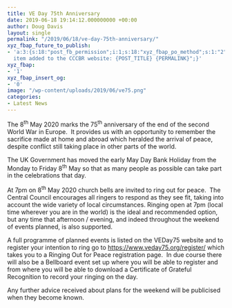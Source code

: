 ```yaml
---
title: VE Day 75th Anniversary
date: 2019-06-18 19:14:12.000000000 +00:00
author: Doug Davis
layout: single
permalink: "/2019/06/18/ve-day-75th-anniversary/"
xyz_fbap_future_to_publish:
- 'a:3:{s:18:"post_fb_permission";i:1;s:18:"xyz_fbap_po_method";s:1:"2";s:16:"xyz_fbap_message";s:62:"News
  item added to the CCCBR website: {POST_TITLE} {PERMALINK}";}'
xyz_fbap:
- '1'
xyz_fbap_insert_og:
- '0'
image: "/wp-content/uploads/2019/06/ve75.png"
categories:
- Latest News
---
```

The 8<sup>th</sup> May 2020 marks the 75<sup>th</sup> anniversary of the end of the second World War in Europe.  It provides us with an opportunity to remember the sacrifice made at home and abroad which heralded the arrival of peace, despite conflict still taking place in other parts of the world.

The UK Government has moved the early May Day Bank Holiday from the Monday to Friday 8<sup>th</sup> May so that as many people as possible can take part in the celebrations that day.

At 7pm on 8<sup>th</sup> May 2020 church bells are invited to ring out for peace.  The Central Council encourages all ringers to respond as they see fit, taking into account the wide variety of local circumstances. Ringing open at 7pm (local time wherever you are in the world) is the ideal and recommended option, but any time that afternoon / evening, and indeed throughout the weekend of events planned, is also supported.

A full programme of planned events is listed on the VEDay75 website and to register your intention to ring go to <a href="https://www.veday75.org/register/" target="_blank" rel="noopener noreferrer">https://www.veday75.org/register/</a> which takes you to a Ringing Out for Peace registration page.  In due course there will also be a Bellboard event set up where you will be able to register and from where you will be able to download a Certificate of Grateful Recognition to record your ringing on the day.

Any further advice received about plans for the weekend will be publicised when they become known.
